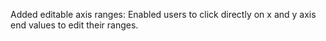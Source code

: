Added editable axis ranges: Enabled users to click directly on x and y axis end values to edit their ranges.